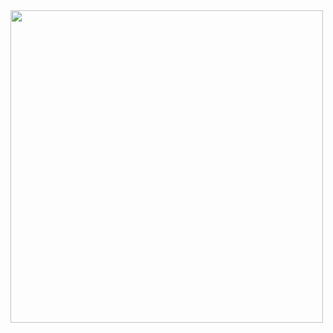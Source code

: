 <img src="https://github.com/gabrielziegler3/Requisitos-2018-1/blob/master/imagens/Casos_de_uso/UC-14.png" width=500px>